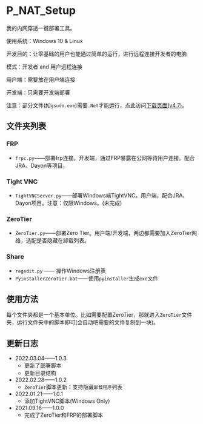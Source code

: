 # P_NAT_Setup
我的内网穿透一键部署工具。

使用系统：Windows 10 & Linux 

开发目的：让零基础的用户也能通过简单的运行，进行远程连接开发者的电脑

模式：开发者 and 用户远程连接

用户端：需要放在用户端连接

开发端：只需要开发端部署

注意：部分文件(如`gsudo.exe`)需要`.Net`才能运行，点此访问[下载页面(v4.7)](https://dotnet.microsoft.com/en-us/download/dotnet-framework/net47)。

## 文件夹列表

### FRP

- `frpc.py`——部署frp连接。开发端，通过FRP暴露在公网等待用户连接。配合JRA、Dayon等项目。

### Tight VNC

- `TightVNCServer.py`——部署Windows端TightVNC。用户端，配合JRA、Dayon项目。注意：仅限Windows。(未完成)

### ZeroTier

- `ZeroTier.py`——部署Zero Tier。用户端/开发端，两边都需要加入ZeroTier网络，选配是否隐藏在卸载列表。

### Share

- `regedit.py` —— 操作Windows注册表
- `PyinstallerZeroTier.bat`——使用`pyinstaller`生成`exe`文件

## 使用方法

每个文件夹都是一个基本单位。比如需要配置ZeroTier，那就进入`ZeroTier`文件夹，运行文件夹中的脚本即可(会自动吧需要的文件复制到一块)。

## 更新日志

- 2022.03.04——1.0.3
  - 更新了部署脚本
  - 更新目录结构
- 2022.02.28——1.0.2
  - `ZeroTier`脚本更新：支持隐藏`卸载程序`列表
- 2022.01.21——1.0.1
  - 添加TightVNC脚本(Windows Only)
- 2021.09.16——1.0.0
  - 完成了ZeroTier和FRP的部署脚本

​	